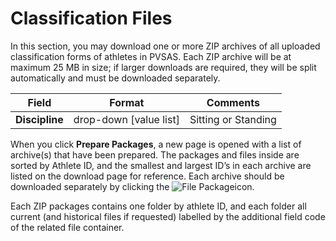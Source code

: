 # Classification Files

In this section, you may download one or more ZIP archives of all uploaded classification forms 
of athletes in PVSAS. Each ZIP archive will be at maximum 25 MB in size; if larger downloads are 
required, they will be split automatically and must be downloaded separately.

| **Field**      | **Format**             | **Comments**        |
| -------------- | ---------------------- | ------------------- |
| **Discipline** | drop-down [value list] | Sitting or Standing |

When you click **Prepare Packages**, a new page is opened with a list of archive(s) that have been
prepared. The packages and files inside are sorted by Athlete ID, and the smallest and largest
ID’s in each archive are listed on the download page for reference. Each archive should be
downloaded separately by clicking the <img src="_img/inline/icon-file-package.svg" alt="File Package" class="inline">icon.

Each ZIP packages contains one folder by athlete ID, and each folder all current (and historical
files if requested) labelled by the additional field code of the related file container.
